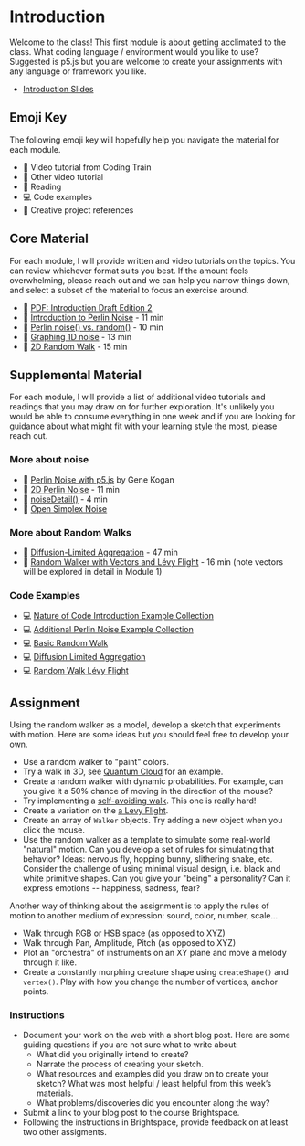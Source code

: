 # Introduction

Welcome to the class! This first module is about getting acclimated to the class. What coding language / environment would you like to use? Suggested is p5.js but you are welcome to create your assignments with any language or framework you like.

- [Introduction Slides](https://docs.google.com/presentation/d/1cQW-pC2c9kEFse-_g5KHol3DPVtHnHrlMuWKtwunjx4/edit?usp=sharing)

## Emoji Key

The following emoji key will hopefully help you navigate the material for each module.

- 🚂 Video tutorial from Coding Train
- 🎥 Other video tutorial
- 📕 Reading
- 💻 Code examples
- 🎨 Creative project references

## Core Material

For each module, I will provide written and video tutorials on the topics. You can review whichever format suits you best. If the amount feels overwhelming, please reach out and we can help you narrow things down, and select a subset of the material to focus an exercise around.

- 📕 [PDF: Introduction Draft Edition 2](https://drive.google.com/file/d/14hcaBaHEwyDLO_C5LA0aE5Ay39ltDwUF/view)
- 🚂 [Introduction to Perlin Noise](https://youtu.be/Qf4dIN99e2w) - 11 min
- 🚂 [Perlin noise() vs. random()](https://youtu.be/YcdldZ1E9gU) - 10 min
- 🚂 [Graphing 1D noise](https://youtu.be/y7sgcFhk6ZM) - 13 min
- 🚂 [2D Random Walk](https://youtu.be/l__fEY1xanY) - 15 min

## Supplemental Material

For each module, I will provide a list of additional video tutorials and readings that you may draw on for further exploration. It's unlikely you would be able to consume everything in one week and if you are looking for guidance about what might fit with your learning style the most, please reach out.

### More about noise

- 📕 [Perlin Noise with p5.js](http://genekogan.com/code/p5js-perlin-noise/) by Gene Kogan
- 🚂 [2D Perlin Noise](https://youtu.be/ikwNrFvnL3g?list=PLRqwX-V7Uu6ZV4yEcW3uDwOgGXKUUsPOM) - 11 min
- 🚂 [noiseDetail()](https://youtu.be/D1BBj2VaBl4?list=PLRqwX-V7Uu6ZV4yEcW3uDwOgGXKUUsPOM) - 4 min
- 🚂 [Open Simplex Noise](https://youtu.be/Lv9gyZZJPE0?list=PLRqwX-V7Uu6ZV4yEcW3uDwOgGXKUUsPOM)

### More about Random Walks

- 🚂 [Diffusion-Limited Aggregation](https://youtu.be/Cl_Gjj80gPE) - 47 min
- 🚂 [Random Walker with Vectors and Lévy Flight](https://youtu.be/bqF9w9TTfeo?list=PLRqwX-V7Uu6ZV4yEcW3uDwOgGXKUUsPOM) - 16 min (note vectors will be explored in detail in Module 1)

### Code Examples

- 💻 [Nature of Code Introduction Example Collection](https://editor.p5js.org/natureofcode/collections/pKi2cbngG)
- 💻 [Additional Perlin Noise Example Collection](https://editor.p5js.org/codingtrain/collections/qTyT_RX11)
- 💻 [Basic Random Walk](https://editor.p5js.org/codingtrain/sketches/N-qqe1ExZ)
- 💻 [Diffusion Limited Aggregation](https://editor.p5js.org/codingtrain/sketches/XpS9wGkbB)
- 💻 [Random Walk Lévy Flight](https://editor.p5js.org/codingtrain/sketches/L24X90MBH)

## Assignment

Using the random walker as a model, develop a sketch that experiments with motion. Here are some ideas but you should feel free to develop your own.

- Use a random walker to "paint" colors.
- Try a walk in 3D, see [Quantum Cloud](http://en.wikipedia.org/wiki/Quantum_Cloud) for an example.
- Create a random walker with dynamic probabilities. For example, can you give it a 50% chance of moving in the direction of the mouse?
- Try implementing a [self-avoiding walk](http://en.wikipedia.org/wiki/Self-avoiding_walk). This one is really hard!
- Create a variation on the [a Levy Flight](http://en.wikipedia.org/wiki/L%C3%A9vy_flight).
- Create an array of `Walker` objects. Try adding a new object when you click the mouse.
- Use the random walker as a template to simulate some real-world "natural" motion. Can you develop a set of rules for simulating that behavior? Ideas: nervous fly, hopping bunny, slithering snake, etc. Consider the challenge of using minimal visual design, i.e. black and white primitive shapes. Can you give your "being" a personality? Can it express emotions -- happiness, sadness, fear?

Another way of thinking about the assignment is to apply the rules of motion to another medium of expression: sound, color, number, scale...

- Walk through RGB or HSB space (as opposed to XYZ)
- Walk through Pan, Amplitude, Pitch (as opposed to XYZ)
- Plot an "orchestra" of instruments on an XY plane and move a melody through it like.
- Create a constantly morphing creature shape using `createShape()` and `vertex()`. Play with how you change the number of vertices, anchor points.

### Instructions

- Document your work on the web with a short blog post. Here are some guiding questions if you are not sure what to write about:
  - What did you originally intend to create?
  - Narrate the process of creating your sketch.
  - What resources and examples did you draw on to create your sketch? What was most helpful / least helpful from this week’s materials.
  - What problems/discoveries did you encounter along the way?
- Submit a link to your blog post to the course Brightspace.
- Following the instructions in Brightspace, provide feedback on at least two other assigments.
